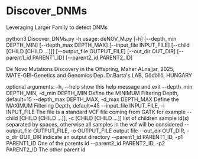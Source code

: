 # Discover_DNMs
Leveraging Larger Family to detect DNMs


python3 Discover_DNMs.py -h
usage: deNOV_M.py [-h] [--depth_min DEPTH_MIN] [--depth_max DEPTH_MAX] [--input_file INPUT_FILE]
                  [--child [CHILD [CHILD ...]]] [--output_file OUTPUT_FILE] [--out_dir OUT_DIR] [--parent1_id PARENT1_ID]
                  [--parent2_id PARENT2_ID]

De Novo Mutations Discovery in the Offspring, Maher ALnajjar, 2025, MATE-GBI-Genetics and Genomics Dep. Dr.Barta's LAB,
Gödöllő, HUNGARY

optional arguments:
  -h, --help            show this help message and exit
  --depth_min DEPTH_MIN, -d_min DEPTH_MIN
                        Define the MINIMUM Filtering Depth, default=15
  --depth_max DEPTH_MAX, -d_max DEPTH_MAX
                        Define the MAXIMUM Filtering Depth, default=45
  --input_file INPUT_FILE, -i INPUT_FILE
                        The file is a standard VCF file coming from GATK for example
  --child [CHILD [CHILD ...]], -c [CHILD [CHILD ...]]
                        list of children sample id(s) separated by spaces, otherwise all samples in the vcf will be
                        considered
  --output_file OUTPUT_FILE, -o OUTPUT_FILE
                        output file
  --out_dir OUT_DIR, -o_dir OUT_DIR
                        indicate an output directory
  --parent1_id PARENT1_ID, -p1 PARENT1_ID
                        One of the parents id
  --parent2_id PARENT2_ID, -p2 PARENT2_ID
                        The other parent id

